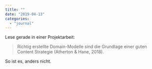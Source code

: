 ```yaml
---
title: ""
date: "2019-04-13"
categories: 
  - "journal"
---
```


Lese gerade in einer Projektarbeit:

> Richtig erstellte Domain-Modelle sind die Grundlage einer guten Content Strategie (Atherton & Hane, 2018).

So ist es, anders nicht.
